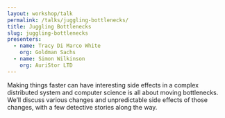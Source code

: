 ```yaml
---
layout: workshop/talk
permalink: /talks/juggling-bottlenecks/
title: Juggling Bottlenecks
slug: juggling-bottlenecks
presenters:
  - name: Tracy Di Marco White
    org: Goldman Sachs
  - name: Simon Wilkinson
    org: AuriStor LTD
---
```


Making things faster can have interesting side effects in a complex distributed
system and computer science is all about moving bottlenecks. We’ll discuss
various changes and unpredictable side effects of those changes, with a few
detective stories along the way.
